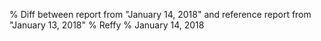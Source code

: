 % Diff between report from "January 14, 2018" and reference report from "January 13, 2018"
% Reffy
% January 14, 2018

